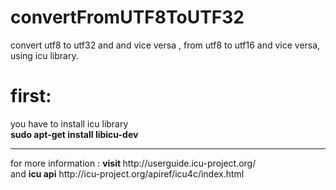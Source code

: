 # convertFromUTF8ToUTF32
convert utf8 to utf32 and and vice versa  ,  from utf8 to utf16 and vice versa, using icu library.
<br/>
<h1>first:</h1> you have to install icu library 
<br />	
<b>sudo apt-get install libicu-dev </b>
<br/> <hr/>for more information :
<b>visit </b> http://userguide.icu-project.org/
<br/>and <b>icu api</b>  http://icu-project.org/apiref/icu4c/index.html

